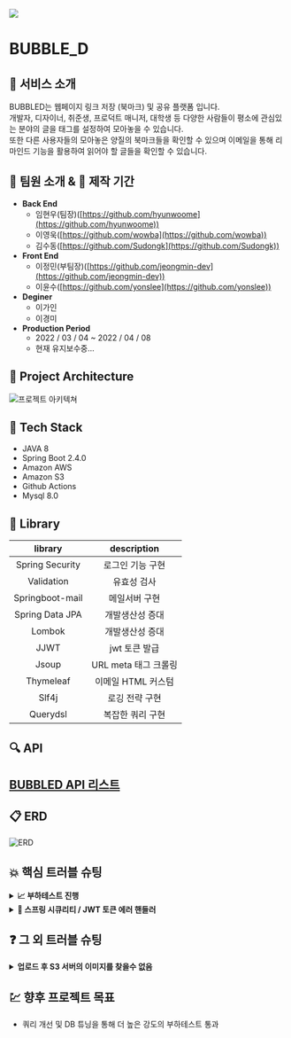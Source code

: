 ![](https://bubbled-profile-image.s3.ap-northeast-2.amazonaws.com/email-image/logoDark.png) 
# BUBBLE_D

## 🌟 서비스 소개
BUBBLED는 웹페이지 링크 저장 (북마크) 및 공유 플랫폼 입니다.  
개발자, 디자이너, 취준생, 프로덕트 매니저, 대학생 등 다양한 사람들이 평소에 관심있는 분야의 글을 태그를 설정하여 모아놓을 수 있습니다.  
또한 다른 사용자들의 모아놓은 양질의 북마크들을 확인할 수 있으며 이메일을 통해 리마인드 기능을 활용하여 읽어야 할 글들을 확인할 수 있습니다.

## 👫 팀원 소개 &  📅 제작 기간

- **Back End**
    - 임현우(팀장)([https://github.com/hyunwoome](https://github.com/hyunwoome))
    - 이영욱([https://github.com/wowba](https://github.com/wowba))
    - 김수동([https://github.com/Sudongk](https://github.com/Sudongk))
- **Front End**
    - 이정민(부팀장)([https://github.com/jeongmin-dev](https://github.com/jeongmin-dev))
    - 이윤수([https://github.com/yonslee](https://github.com/yonslee))
- **Deginer**
    - 이가인
    - 이경미
- **Production Period**
    - 2022 / 03 / 04 ~ 2022 / 04 / 08 
    - 현재 유지보수중...

## 🏢 Project Architecture
![프로젝트 아키텍쳐](https://user-images.githubusercontent.com/76833697/161889252-2fa7d4f9-da8f-4b8f-8a94-78f6f2b83545.png)

## 🔧 Tech Stack

- JAVA 8
- Spring Boot 2.4.0
- Amazon AWS
- Amazon S3
- Github Actions
- Mysql 8.0

## 📌 Library

|     library     |   description   |
|:---------------:|:---------------:|
| Spring Security |    로그인 기능 구현    |
|   Validation    |     유효성 검사      |
| Springboot-mail |     메일서버 구현     |
| Spring Data JPA |    개발생산성 증대     |
|     Lombok      |    개발생산성 증대     |
|      JJWT       |    jwt 토큰 발급    |
|      Jsoup      | URL meta 태그 크롤링 |
|    Thymeleaf    |  이메일 HTML 커스텀   |
|      Slf4j      |    로깅 전략 구현     |
|    Querydsl     |    복잡한 쿼리 구현    |

## 🔍  API

## [BUBBLED API 리스트](https://bubbled.notion.site/fd1d1c5c6a3c42bbbfe18d4cf029c284?v=e7f88371b99b4da895856e98dc20432a)

## 📋 ERD

![ERD](https://user-images.githubusercontent.com/76833697/160228811-a41c505e-2ef1-4fd2-8c9a-38f5a94bf701.png)

## 💥 핵심 트러블 슈팅

<details>
<summary><b>📈 부하테스트 진행</b></summary>

![부하테스트 전](https://user-images.githubusercontent.com/87873821/162202178-d3032ea1-0eb8-4880-bafd-2caaee158768.jpg)
![부하테스트 후](https://user-images.githubusercontent.com/87873821/162202453-bf8eba90-2528-4e03-8f6f-308d6856bcd8.jpg)
</details>

<details>
<summary><b> 🔏 스프링 시큐리티 / JWT 토큰 에러 핸들러</b></summary>

Jwt Authentication Filter에서 토큰 만료시 특정 에러 메세지를 클라이언트에 내려주려고 했지만,  
모든 에러가 @RestControllerAdvice의 HandelAccessDenied 항목에 걸리면서 할 수 없었다.

알아보니 Filter단에서 에러가 발생한 경우 스프링 시큐리티를 통과하면서 에러가 단일화가 되어있었다.  
그래서 글로벌 에러 핸들러가 아닌, Filter단에서 독자적으로 에러를 처리할 수 있어야 했다.  
또한 Fiter는 Dispatcher Servelet 보다 앞단에 있기에, Exception Handeler에서 처리할 수 없었다.

![필터, 스프링 구조](https://media.vlpt.us/images/hellonayeon/post/4ec2d270-11bd-43c7-ac02-829b0ae9b280/image.png)

그래서 요청이 들어온다면 Jwt Authentication Filter를 바로 가지 않고 Jwt Exception Filter를  
하나 더 만들어 예외가 던져진다면 해당 Filter에서 Catch해 커스텀한 에러 메세지를 내려줄 수 있게 했다.

~~~java
public class JwtExceptionFilter extends OncePerRequestFilter {

    @Override
    protected void doFilterInternal(HttpServletRequest req, HttpServletResponse res, FilterChain chain) throws ServletException, IOException {
        try {
            chain.doFilter(req, res); // JwtAuthenticationFilter로 이동
        } catch (JwtException ex) {
            setErrorResponse(HttpStatus.UNAUTHORIZED, res, ex);
        }
    }
    
    // 에러를 캐치할 경우 해당 Response를 클라이언트에 내려준다!
    public void setErrorResponse(HttpStatus status, HttpServletResponse response, Throwable ex) throws IOException {
        response.setStatus(status.value());
        response.setContentType("application/json; charset=UTF-8");

        JSONObject responseJson = new JSONObject();
        responseJson.put("HttpStatus", HttpStatus.UNAUTHORIZED);
        responseJson.put("message", ex.getMessage());
        responseJson.put("status", false);
        responseJson.put("statusCode", 401);
        responseJson.put("code", "401");
        response.getWriter().print(responseJson);
    }
}
~~~

</details>

## ❓ 그 외 트러블 슈팅

<details>
<summary><b>업로드 후 S3 서버의 이미지를 찾을수 없음</b></summary>

S3 서버에 프로필 이미지 업로드 테스트를 하던 도중 이미지 업로드는 가능하지만 불러오지 못하는 에러가 있었다.  
새롭게 저장하는 파일의 이름을 log를 찍어가며 살펴보니  
파일 이름에 띄어쓰기가 포함되어 있으면 S3 서버에서는 그대로 저장을 하지만
서버에서 해당 문자열의 공백을 강제로 %20 으로 치환하고 있었다.

해서 해당 파일의 이름을 아래의 코드로 확인하고 넣어주어 공백을 제거해주었다.
~~~
.replace(" ","")
~~~


</details>

## 💹 향후 프로젝트 목표

- 쿼리 개선 및 DB 튜닝을 통해 더 높은 강도의 부하테스트 통과